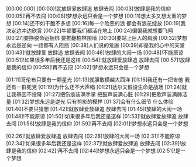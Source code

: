 [00:00.000]
[00:00]!就放肆爱放肆追 放肆去闯
[00:03]!放肆是我的信仰
[00:05]!再不去闯
[00:08]!梦想永远只会是一个梦想
[00:11]想太多又想太重的梦想
[00:14]还不如干脆不多想
[00:16]每一个险恶的浪 都会有浪花绽放
[00:19]我决定边冲边欣赏
[00:22]牛顿要我们都活在地上
[00:24]偏偏我就想要飞翔
[00:27]要挣脱命运捆绑 要推翻柏林围墙
[00:30]要站上巨人的肩膀
[00:32]梦想永远是逆向 一路都有人阻挡
[00:38]人们说的荒唐
[00:39]却是我的心中的天堂
[00:43]!就放肆爱 放肆追 放肆去闯
[00:46]!放肆的大闹一场
[00:48]!不能原谅
[00:51]!如果很多年后我还是这样
[00:54]!就放肆爱放肆追 放肆去闯
[00:57]!放肆是我的信仰
[00:59]!再不去闯
[01:02]!梦想永远只会是一个梦想

[01:11]哥伦布只要有一颗星光
[01:13]就胆敢横越大西洋
[01:16]我还有一把吉他 我还有一群死党
[01:19]为什么还不大声唱
[01:21]达尔文假设生命是战场
[01:24]就让我基因不投降
[01:27]把伤痕装满手掌 把鼓声装满心脏
[01:29]把歌声装满肺活量
[01:32]梦想永远是逆光 只有剪影的模样
[01:37]会有什么细节 什么体验
[01:40]不要只猜想
[01:42]!就放肆爱放肆追 放肆去闯
[01:45]!放肆的大闹一场
[01:48]!不能原谅
[01:50]!如果很多年后我还是这样
[01:53]!就放肆爱放肆追 放肆去闯
[01:56]!放肆是我的信仰
[01:59]!再不去闯
[02:01]!梦想永远只会是一个梦想

[02:26]!就放肆爱放肆追 放肆去闯
[02:28]!放肆的大闹一场
[02:31]!不能原谅
[02:34]!如果很多年后我还是这样
[02:37]!就放肆爱放肆追 放肆去闯
[02:39]!放肆是我的信仰
[02:42]!再不去闯
[02:44]!梦想永远只会是一个梦想
[02:51]!是一个梦想